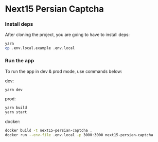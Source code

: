 # Next15 Persian Captcha

### Install deps

After cloning the project, you are going to have to install deps:

```bash
yarn
cp .env.local.example .env.local
```

### Run the app

To run the app in dev & prod mode, use commands below:

dev:

```bash
yarn dev
```

prod:

```bash
yarn build
yarn start
```

docker:

```bash
docker build -t next15-persian-captcha .
docker run --env-file .env.local -p 3000:3000 next15-persian-captcha
```
